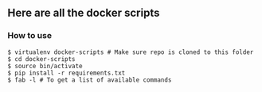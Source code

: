 ## Here are all the docker scripts

### How to use

```
$ virtualenv docker-scripts # Make sure repo is cloned to this folder
$ cd docker-scripts 
$ source bin/activate
$ pip install -r requirements.txt
$ fab -l # To get a list of available commands
```

